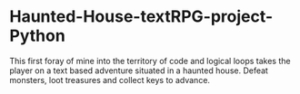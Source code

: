 # Haunted-House-textRPG-project-Python

This first foray of mine into the territory of code and logical loops
takes the player on a text based adventure situated in a haunted house.
Defeat monsters, loot treasures and collect keys to advance. 
